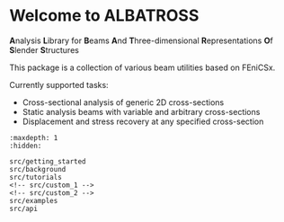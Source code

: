 # Welcome to ALBATROSS

**A**nalysis **L**ibrary for **B**eams **A**nd **T**hree-dimensional **R**epresentations **O**f **S**lender **S**tructures

This package is a collection of various beam utilities based on FEniCSx. 

Currently supported tasks:

* Cross-sectional analysis of generic 2D cross-sections
* Static analysis beams with variable and arbitrary cross-sections
* Displacement and stress recovery at any specified cross-section



<!-- # Cite us
```none
@article{lsdo2023,
        Author = { Author 1, Author 2, and Author 3},
        Journal = {Name of the Journal},
        Title = {Title of your paper},
        pages = {203},
        year = {2023},
        issn = {0123-4567},
        doi = {https://doi.org/}
        }
``` -->

<!-- Remove/add custom pages from/to toc as per your package's requirement -->

```{toctree}
:maxdepth: 1
:hidden:

src/getting_started
src/background
src/tutorials
<!-- src/custom_1 -->
<!-- src/custom_2 -->
src/examples
src/api
```
